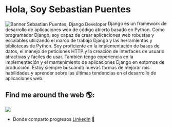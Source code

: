 # Hola, Soy Sebastian Puentes 

<img align="center" src="https://media3.giphy.com/media/scZPhLqaVOM1qG4lT9/giphy.gif?cid=ecf05e47txez3s6yod65feeta3yc99vygi7xn74eeu06o28t&rid=giphy.gif&ct=g" alt="Banner Sebastian Puentes, Django Developer">
Django es un framework de desarrollo de aplicaciones web de código abierto basado en Python. Como programador Django, soy capaz de crear aplicaciones web robustas y escalables utilizando el marco de trabajo Django y las herramientas y bibliotecas de Python. Soy proficiente en la implementación de bases de datos, el manejo de peticiones HTTP y la creación de interfaces de usuario atractivas y fáciles de usar. También tengo experiencia en la implementación y el mantenimiento de aplicaciones Django en entornos de producción. Estoy siempre buscando nuevas formas de mejorar mis habilidades y aprender sobre las últimas tendencias en el desarrollo de aplicaciones web.


## Find me around the web 🌎: 
<a href="https://github.com/JuanSPuentes"><img align="center" src="https://www.freecodecamp.org/news/content/images/2020/02/DjangoRocket.gif"></a> 

- Donde comparto progresos 
<a href="https://www.linkedin.com/in/sebaspuentes/">LinkedIn</a> 💼
